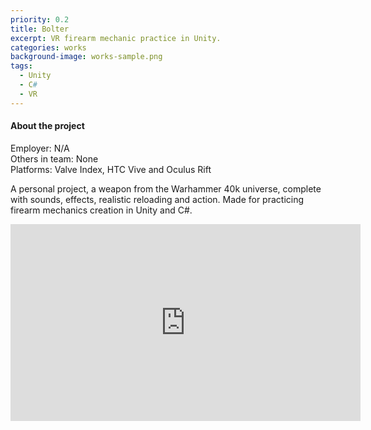 ```yaml
---
priority: 0.2
title: Bolter
excerpt: VR firearm mechanic practice in Unity.
categories: works
background-image: works-sample.png
tags:
  - Unity
  - C#
  - VR
---
```


#### About the project

Employer: N/A<br>
Others in team: None<br>
Platforms: Valve Index, HTC Vive and Oculus Rift<br>


A personal project, a weapon from the Warhammer 40k universe, complete with sounds, effects, realistic reloading and action.
Made for practicing firearm mechanics creation in Unity and C#.


<iframe width="560" height="315" src="https://www.youtube.com/embed/ZOLx1c4sdBE" title="YouTube video player" frameborder="0" allow="accelerometer; autoplay; clipboard-write; encrypted-media; gyroscope; picture-in-picture" allowfullscreen></iframe>